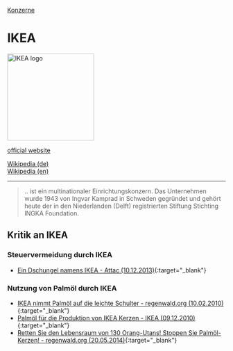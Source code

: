 [Konzerne](../konzerne.html)   

# IKEA

<img src="https://upload.wikimedia.org/wikipedia/commons/c/c5/Ikea_logo.svg" height="200" alt="IKEA logo">

<a target="_blank" href="http://www.ikea.com/">official website</a>   

<a target="_blank" href="https://de.wikipedia.org/wiki/IKEA">Wikipedia (de)</a>   
<a target="_blank" href="https://en.wikipedia.org/wiki/IKEA">Wikipedia (en)</a>   

---

> .. ist ein multinationaler Einrichtungskonzern. Das Unternehmen wurde 1943 von Ingvar Kamprad in Schweden gegründet und gehört heute der in den Niederlanden (Delft) registrierten Stiftung Stichting INGKA Foundation.

## <a name="kritik">Kritik an IKEA</a>

### <a name="steuervermeidung">Steuervermeidung durch IKEA</a>
* [Ein Dschungel namens IKEA - Attac (10.12.2013)](http://www.attac.de/fileadmin/user_upload/Kampagnen/konzernbesteuerung/Fotos/Recherche_IKEA.pdf){:target="_blank"}

### <a name="palmoel">Nutzung von Palmöl durch IKEA</a>
* [IKEA nimmt Palmöl auf die leichte Schulter - regenwald.org (10.02.2010)](https://www.regenwald.org/news/1479/ikea-nimmt-palmoel-auf-die-leichte-schulter){:target="_blank"}
* [Palmöl für die Produktion von IKEA Kerzen - IKEA (09.12.2010)](https://www.ikea.com/ms/de_DE/about_ikea/pdf/PalmoelWebinfo.pdf){:target="_blank"}
* [Retten Sie den Lebensraum von 130 Orang-Utans! Stoppen Sie Palmöl-Kerzen! - regenwald.org (20.05.2014)](https://www.regenwald.org/petitionen/643/an-ikea-retten-sie-den-lebensraum-von-130-orang-utans-stoppen-sie-palmoel-kerzen){:target="_blank"}

